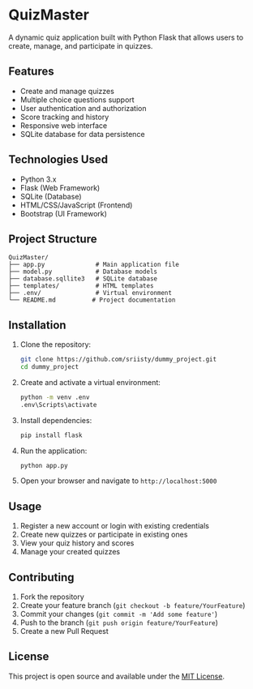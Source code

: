 # QuizMaster

A dynamic quiz application built with Python Flask that allows users to create, manage, and participate in quizzes.

## Features

- Create and manage quizzes
- Multiple choice questions support
- User authentication and authorization
- Score tracking and history
- Responsive web interface
- SQLite database for data persistence

## Technologies Used

- Python 3.x
- Flask (Web Framework)
- SQLite (Database)
- HTML/CSS/JavaScript (Frontend)
- Bootstrap (UI Framework)

## Project Structure

```
QuizMaster/
├── app.py              # Main application file
├── model.py            # Database models
├── database.sqllite3   # SQLite database
├── templates/          # HTML templates
├── .env/               # Virtual environment
└── README.md          # Project documentation
```

## Installation

1. Clone the repository:
   ```bash
   git clone https://github.com/sriisty/dummy_project.git
   cd dummy_project
   ```

2. Create and activate a virtual environment:
   ```bash
   python -m venv .env
   .env\Scripts\activate
   ```

3. Install dependencies:
   ```bash
   pip install flask
   ```

4. Run the application:
   ```bash
   python app.py
   ```

5. Open your browser and navigate to `http://localhost:5000`

## Usage

1. Register a new account or login with existing credentials
2. Create new quizzes or participate in existing ones
3. View your quiz history and scores
4. Manage your created quizzes

## Contributing

1. Fork the repository
2. Create your feature branch (`git checkout -b feature/YourFeature`)
3. Commit your changes (`git commit -m 'Add some feature'`)
4. Push to the branch (`git push origin feature/YourFeature`)
5. Create a new Pull Request

## License

This project is open source and available under the [MIT License](LICENSE).
